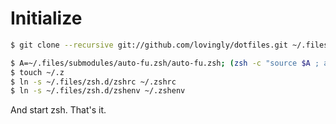 # Initialize
```sh
$ git clone --recursive git://github.com/lovingly/dotfiles.git ~/.files
```

```sh
$ A=~/.files/submodules/auto-fu.zsh/auto-fu.zsh; (zsh -c "source $A ; auto-fu-zcompile $A ~/.zsh")
$ touch ~/.z
$ ln -s ~/.files/zsh.d/zshrc ~/.zshrc
$ ln -s ~/.files/zsh.d/zshenv ~/.zshenv
```

And start zsh. That's it.
